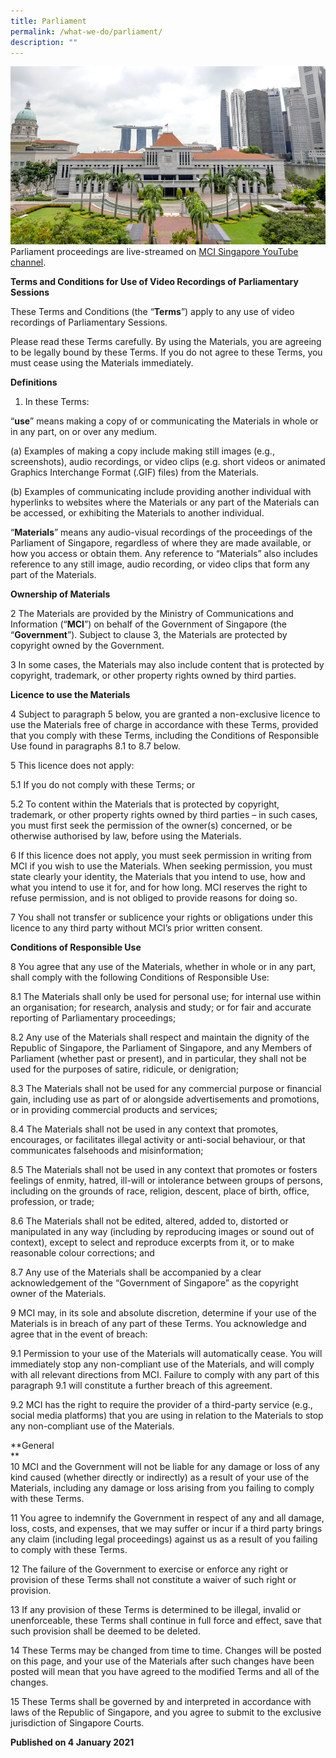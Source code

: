 ```yaml
---
title: Parliament
permalink: /what-we-do/parliament/
description: ""
---
```

![](/images/parliament%20(for%20website).jpg)
Parliament proceedings are live-streamed on [MCI Singapore YouTube channel](https://go.gov.sg/mcisingapore).

**Terms and Conditions for Use of Video Recordings of Parliamentary Sessions**  
  
These Terms and Conditions (the “**Terms**”) apply to any use of video recordings of Parliamentary Sessions.   
  
Please read these Terms carefully. By using the Materials, you are agreeing to be legally bound by these Terms. If you do not agree to these Terms, you must cease using the Materials immediately.  
  
**Definitions**  
  
1. In these Terms:    

“**use**” means making a copy of or communicating the Materials in whole or in any part, on or over any medium.

(a) Examples of making a copy include making still images (e.g., screenshots), audio recordings, or video clips (e.g. short videos or animated Graphics Interchange Format (.GIF) files) from the Materials. 

(b) Examples of communicating include providing another individual with hyperlinks to websites where the Materials or any part of the Materials can be accessed, or exhibiting the Materials to another individual. 

“**Materials**” means any audio-visual recordings of the proceedings of the Parliament of Singapore, regardless of where they are made available, or how you access or obtain them. Any reference to “Materials” also includes reference to any still image, audio recording, or video clips that form any part of the Materials.   
  
**Ownership of Materials**  
  
2 The Materials are provided by the Ministry of Communications and Information (“**MCI**”) on behalf of the Government of Singapore (the “**Government**”). Subject to clause 3, the Materials are protected by copyright owned by the Government.   
  
3 In some cases, the Materials may also include content that is protected by copyright, trademark, or other property rights owned by third parties.   
  
**Licence to use the Materials**  
  
4 Subject to paragraph 5 below, you are granted a non-exclusive licence to use the Materials free of charge in accordance with these Terms, provided that you comply with these Terms, including the Conditions of Responsible Use found in paragraphs 8.1 to 8.7 below.   
  
5 This licence does not apply:

5.1 If you do not comply with these Terms; or

5.2 To content within the Materials that is protected by copyright, trademark, or other property rights owned by third parties – in such cases, you must first seek the permission of the owner(s) concerned, or be otherwise authorised by law, before using the Materials.  

6 If this licence does not apply, you must seek permission in writing from MCI if you wish to use the Materials. When seeking permission, you must state clearly your identity, the Materials that you intend to use, how and what you intend to use it for, and for how long. MCI reserves the right to refuse permission, and is not obliged to provide reasons for doing so.  
  
7 You shall not transfer or sublicence your rights or obligations under this licence to any third party without MCI’s prior written consent.   
  
**Conditions of Responsible Use**  
  
8 You agree that any use of the Materials, whether in whole or in any part, shall comply with the following Conditions of Responsible Use:

8.1 The Materials shall only be used for personal use; for internal use within an organisation; for research, analysis and study; or for fair and accurate reporting of Parliamentary proceedings;

8.2 Any use of the Materials shall respect and maintain the dignity of the Republic of Singapore, the Parliament of Singapore, and any Members of Parliament (whether past or present), and in particular, they shall not be used for the purposes of satire, ridicule, or denigration;

8.3 The Materials shall not be used for any commercial purpose or financial gain, including use as part of or alongside advertisements and promotions, or in providing commercial products and services;

8.4 The Materials shall not be used in any context that promotes, encourages, or facilitates illegal activity or anti-social behaviour, or that communicates falsehoods and misinformation;

8.5 The Materials shall not be used in any context that promotes or fosters feelings of enmity, hatred, ill-will or intolerance between groups of persons, including on the grounds of race, religion, descent, place of birth, office, profession, or trade;  

8.6 The Materials shall not be edited, altered, added to, distorted or manipulated in any way (including by reproducing images or sound out of context), except to select and reproduce excerpts from it, or to make reasonable colour corrections; and

8.7 Any use of the Materials shall be accompanied by a clear acknowledgement of the “Government of Singapore” as the copyright owner of the Materials. 

9 MCI may, in its sole and absolute discretion, determine if your use of the Materials is in breach of any part of these Terms. You acknowledge and agree that in the event of breach:

9.1 Permission to your use of the Materials will automatically cease. You will immediately stop any non-compliant use of the Materials, and will comply with all relevant directions from MCI. Failure to comply with any part of this paragraph 9.1 will constitute a further breach of this agreement.

9.2 MCI has the right to require the provider of a third-party service (e.g., social media platforms) that you are using in relation to the Materials to stop any non-compliant use of the Materials. 

**General  
**  
10 MCI and the Government will not be liable for any damage or loss of any kind caused (whether directly or indirectly) as a result of your use of the Materials, including any damage or loss arising from you failing to comply with these Terms.   
  
11 You agree to indemnify the Government in respect of any and all damage, loss, costs, and expenses, that we may suffer or incur if a third party brings any claim (including legal proceedings) against us as a result of you failing to comply with these Terms.  
  
12 The failure of the Government to exercise or enforce any right or provision of these Terms shall not constitute a waiver of such right or provision.  
  
13 If any provision of these Terms is determined to be illegal, invalid or unenforceable, these Terms shall continue in full force and effect, save that such provision shall be deemed to be deleted.   
  
14 These Terms may be changed from time to time. Changes will be posted on this page, and your use of the Materials after such changes have been posted will mean that you have agreed to the modified Terms and all of the changes.   
  
15 These Terms shall be governed by and interpreted in accordance with laws of the Republic of Singapore, and you agree to submit to the exclusive jurisdiction of Singapore Courts.   
  

**Published on 4 January 2021**